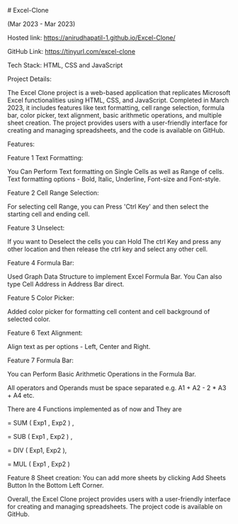\# Excel-Clone

(Mar 2023 - Mar 2023)

Hosted link: https://anirudhapatil-1.github.io/Excel-Clone/

GitHub Link: https://tinyurl.com/excel-clone

Tech Stack: HTML, CSS and JavaScript

Project Details:

The Excel Clone project is a web-based application that replicates Microsoft Excel functionalities using HTML, CSS, and JavaScript. Completed in March 2023, it includes features like text formatting, cell range selection, formula bar, color picker, text alignment, basic arithmetic operations, and multiple sheet creation. The project provides users with a user-friendly interface for creating and managing spreadsheets, and the code is available on GitHub.

Features:

Feature 1 Text Formatting:

You Can Perform Text formatting on Single Cells as well as Range of cells. Text formatting options - Bold, Italic, Underline, Font-size and Font-style.

Feature 2 Cell Range Selection:

For selecting cell Range, you can Press 'Ctrl Key' and then select the starting cell and ending cell.

Feature 3 Unselect:

If you want to Deselect the cells you can Hold The ctrl Key and press any other location and then release the ctrl key and select any other cell.

Feature 4 Formula Bar:

Used Graph Data Structure to implement Excel Formula Bar. You Can also type Cell Address in Address Bar direct.

Feature 5 Color Picker:

Added color picker for formatting cell content and cell background of selected color.

Feature 6 Text Alignment:

Align text as per options - Left, Center and Right.

Feature 7 Formula Bar:

You can Perform Basic Arithmetic Operations in the Formula Bar.

All operators and Operands must be space separated e.g. A1 + A2 - 2 \* A3 + A4 etc.

There are 4 Functions implemented as of now and They are

= SUM ( Exp1 , Exp2 ) ,

= SUB ( Exp1 , Exp2 ) ,

= DIV ( Exp1, Exp2 ),

= MUL ( Exp1 , Exp2 )

Feature 8 Sheet creation: You can add more sheets by clicking Add Sheets Button In the Bottom Left Corner.

Overall, the Excel Clone project provides users with a user-friendly interface for creating and managing spreadsheets. The project code is available on GitHub.

